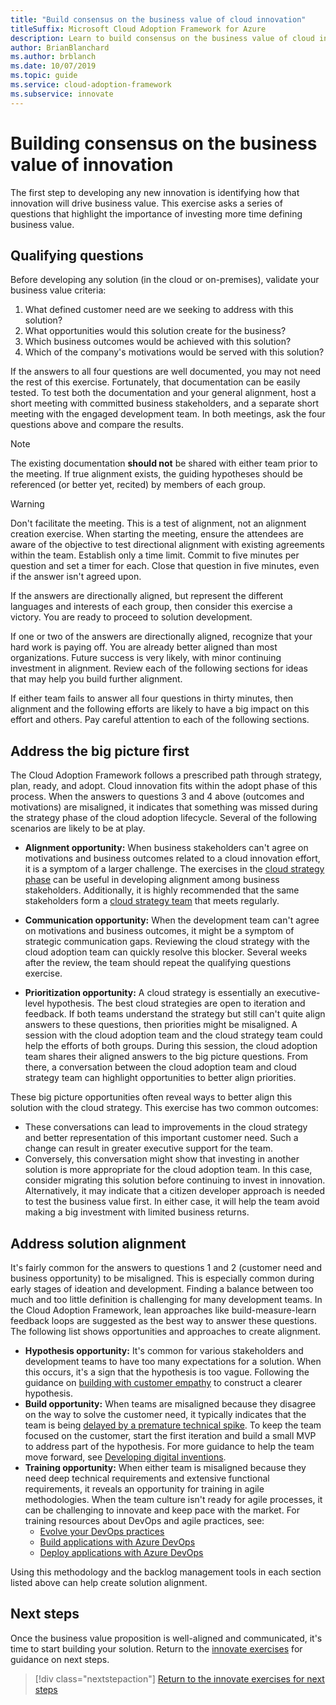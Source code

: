 ```yaml
---
title: "Build consensus on the business value of cloud innovation"
titleSuffix: Microsoft Cloud Adoption Framework for Azure
description: Learn to build consensus on the business value of cloud innovation.
author: BrianBlanchard
ms.author: brblanch
ms.date: 10/07/2019
ms.topic: guide
ms.service: cloud-adoption-framework
ms.subservice: innovate
---
```


# Building consensus on the business value of innovation

The first step to developing any new innovation is identifying how that innovation will drive business value. This exercise asks a series of questions that highlight the importance of investing more time defining business value.

## Qualifying questions

Before developing any solution (in the cloud or on-premises), validate your business value criteria:

1. What defined customer need are we seeking to address with this solution?
2. What opportunities would this solution create for the business?
3. Which business outcomes would be achieved with this solution?
4. Which of the company's motivations would be served with this solution?

If the answers to all four questions are well documented, you may not need the rest of this exercise. Fortunately, that documentation can be easily tested. To test both the documentation and your general alignment, host a short meeting with committed business stakeholders, and a separate short meeting with the engaged development team. In both meetings, ask the four questions above and compare the results.

> [!NOTE]
> The existing documentation **should not** be shared with either team prior to the meeting. If true alignment exists, the guiding hypotheses should be referenced (or better yet, recited) by members of each group.

> [!WARNING]
> Don't facilitate the meeting. This is a test of alignment, not an alignment creation exercise. When starting the meeting, ensure the attendees are aware of the objective to test directional alignment with existing agreements within the team. Establish only a time limit. Commit to five minutes per question and set a timer for each. Close that question in five minutes, even if the answer isn't agreed upon.

If the answers are directionally aligned, but represent the different languages and interests of each group, then consider this exercise a victory. You are ready to proceed to solution development.

If one or two of the answers are directionally aligned, recognize that your hard work is paying off. You are already better aligned than most organizations. Future success is very likely, with minor continuing investment in alignment. Review each of the following sections for ideas that may help you build further alignment.

If either team fails to answer all four questions in thirty minutes, then alignment and the following efforts are likely to have a big impact on this effort and others. Pay careful attention to each of the following sections.

## Address the big picture first

The Cloud Adoption Framework follows a prescribed path through strategy, plan, ready, and adopt. Cloud innovation fits within the adopt phase of this process. When the answers to questions 3 and 4 above (outcomes and motivations) are misaligned, it indicates that something was missed during the strategy phase of the cloud adoption lifecycle. Several of the following scenarios are likely to be at play.

- **Alignment opportunity:** When business stakeholders can't agree on motivations and business outcomes related to a cloud innovation effort, it is a symptom of a larger challenge. The exercises in the [cloud strategy phase](../strategy/index.md) can be useful in developing alignment among business stakeholders. Additionally, it is highly recommended that the same stakeholders form a [cloud strategy team](../organize/cloud-strategy.md) that meets regularly.

- **Communication opportunity:** When the development team can't agree on motivations and business outcomes, it might be a symptom of strategic communication gaps. Reviewing the cloud strategy with the cloud adoption team can quickly resolve this blocker. Several weeks after the review, the team should repeat the qualifying questions exercise.

- **Prioritization opportunity:** A cloud strategy is essentially an executive-level hypothesis. The best cloud strategies are open to iteration and feedback. If both teams understand the strategy but still can't quite align answers to these questions, then priorities might be misaligned. A session with the cloud adoption team and the cloud strategy team could help the efforts of both groups. During this session, the cloud adoption team shares their aligned answers to the big picture questions. From there, a conversation between the cloud adoption team and cloud strategy team can highlight opportunities to better align priorities.

These big picture opportunities often reveal ways to better align this solution with the cloud strategy. This exercise has two common outcomes:

- These conversations can lead to improvements in the cloud strategy and better representation of this important customer need. Such a change can result in greater executive support for the team.
- Conversely, this conversation might show that investing in another solution is more appropriate for the cloud adoption team. In this case, consider migrating this solution before continuing to invest in innovation. Alternatively, it may indicate that a citizen developer approach is needed to test the business value first. In either case, it will help the team avoid making a big investment with limited business returns.

## Address solution alignment

It's fairly common for the answers to questions 1 and 2 (customer need and business opportunity) to be misaligned. This is especially common during early stages of ideation and development. Finding a balance between too much and too little definition is challenging for many development teams. In the Cloud Adoption Framework, lean approaches like build-measure-learn feedback loops are suggested as the best way to answer these questions. The following list shows opportunities and approaches to create alignment.

- **Hypothesis opportunity:** It's common for various stakeholders and development teams to have too many expectations for a solution. When this occurs, it's a sign that the hypothesis is too vague. Following the guidance on [building with customer empathy](./considerations/build.md) to construct a clearer hypothesis.
- **Build opportunity:** When teams are misaligned because they disagree on the way to solve the customer need, it typically indicates that the team is being [delayed by a premature technical spike](./considerations/build.md#reduce-complexity-and-delay-technical-spikes). To keep the team focused on the customer, start the first iteration and build a small MVP to address part of the hypothesis. For more guidance to help the team move forward, see [Developing digital inventions](./considerations/invention.md).
- **Training opportunity:** When either team is misaligned because they need deep technical requirements and extensive functional requirements, it reveals an opportunity for training in agile methodologies. When the team culture isn't ready for agile processes, it can be challenging to innovate and keep pace with the market. For training resources about DevOps and agile practices, see:
  - [Evolve your DevOps practices](https://docs.microsoft.com/learn/paths/evolve-your-devops-practices)
  - [Build applications with Azure DevOps](https://docs.microsoft.com/learn/paths/build-applications-with-azure-devops)
  - [Deploy applications with Azure DevOps](https://docs.microsoft.com/learn/paths/deploy-applications-with-azure-devops/)

Using this methodology and the backlog management tools in each section listed above can help create solution alignment.

## Next steps

Once the business value proposition is well-aligned and communicated, it's time to start building your solution. Return to the [innovate exercises](./index.md) for guidance on next steps.

> [!div class="nextstepaction"]
> [Return to the innovate exercises for next steps](./index.md)
